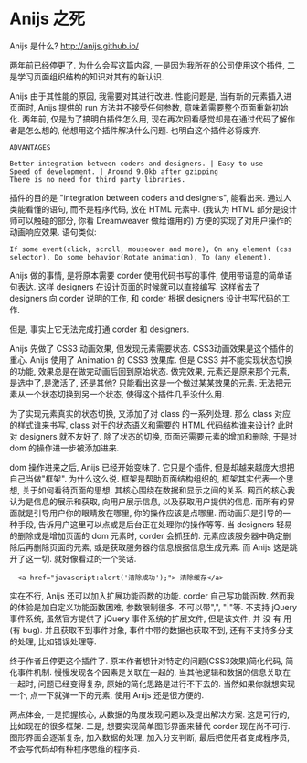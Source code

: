 # Anijs 之死

Anijs 是什么? http://anijs.github.io/

两年前已经停更了. 为什么会写这篇内容, 一是因为我所在的公司使用这个插件, 二是学习页面组织结构的知识对其有的新认识. 

Anijs 由于其性能的原因, 我需要对其进行改进. 性能问题是, 当有新的元素插入进页面时, Anijs 提供的 run 方法并不接受任何参数, 意味着需要整个页面重新初始化. 两年前, 仅是为了搞明白插件怎么用, 现在再次回看感觉却是在通过代码了解作者是怎么想的, 他想用这个插件解决什么问题. 也明白这个插件必将废弃.

```
ADVANTAGES

Better integration between coders and designers. | Easy to use 
Speed of development. | Around 9.0kb after gzipping 
There is no need for third party libraries.
```

插件的目的是 "integration between coders and designers", 能看出来. 通过人类能看懂的语句, 而不是程序代码, 放在 HTML 元素中. (我认为 HTML 部分是设计师可以触碰的部分, 你看 Dreamweaver 做给谁用的) 方便的实现了对用户操作的动画响应效果. 语句类似:

```
If some event(click, scroll, mouseover and more), On any element (css selector), Do some behavior(Rotate animation), To (any element).
```

Anijs 做的事情, 是将原本需要 corder 使用代码书写的事件, 使用带语意的简单语句表达. 这样 designers 在设计页面的时候就可以直接编写. 这样省去了 designers 向 corder 说明的工作, 和 corder 根据 designers 设计书写代码的工作.

但是, 事实上它无法完成打通 corder 和 designers. 

Anijs 先做了 CSS3 动画效果, 但发现元素需要状态. CSS3动画效果是这个插件的重心. Anijs 使用了 Animation 的 CSS3 效果库. 但是 CSS3 并不能实现状态切换的功能, 效果总是在做完动画后回到原始状态. 做完效果, 元素还是原来那个元素, 是选中了,是激活了, 还是其他? 只能看出这是一个做过某某效果的元素. 无法把元素从一个状态切换到另一个状态, 使得这个插件几乎没什么用.

为了实现元素真实的状态切换, 又添加了对 class 的一系列处理. 那么 class 对应的样式谁来书写, class 对于的状态语义和需要的 HTML 代码结构谁来设计? 此时对 designers 就不友好了. 除了状态的切换, 页面还需要元素的增加和删除, 于是对 dom 的操作进一步被添加进来.

dom 操作进来之后, Anijs 已经开始变味了. 它只是个插件, 但是却越来越庞大想把自己当做"框架". 为什么这么说. 框架是帮助页面结构组织的, 框架其实代表一个思想, 关于如何看待页面的思想. 其核心围绕在数据和显示之间的关系. 网页的核心我认为是信息的展示和获取, 向用户展示信息, 以及获取用户提供的信息. 而所有的界面就是引导用户你的眼睛放在哪里, 你的操作应该是点哪里. 而动画只是引导的一种手段, 告诉用户这里可以点或是后台正在处理你的操作等等. 当 designers 轻易的删除或是增加页面的 dom 元素时, corder 会抓狂的. 元素应该服务器中确定删除后再删除页面的元素, 或是获取服务器的信息根据信息生成元素. 而 Anijs 这是跳开了这一切. 就好像看过的一个笑话.

```
  <a href="javascript:alert('清除成功');"> 清除缓存</a>
```


实在不行, Anijs 还可以加入扩展功能函数的功能. corder 自己写功能函数. 然而我的体验是加自定义功能函数困难, 参数限制很多, 不可以带",", "|"等. 不支持 jQuery 事件系统, 虽然官方提供了 jQuery 事件系统的扩展文件, 但是该文件, 并 没 有 用(有 bug). 并且获取不到事件对象, 事件中带的数据也获取不到, 还有不支持多分支的处理, 比如错误处理等.

终于作者且停更这个插件了. 原本作者想针对特定的问题(CSS3效果)简化代码, 简化事件机制. 慢慢发现各个因素是关联在一起的, 当其他逻辑和数据的信息关联在一起时, 问题已经变得复杂, 原始的简化思路是进行不下去的. 当然如果你就想实现一个, 点一下就弹一下的元素, 使用 Anijs 还是很方便的.

两点体会, 一是把握核心, 从数据的角度发现问题以及提出解决方案. 这是可行的, 比如现在的很多框架. 二是, 想要实现简单图形界面来替代 corder 现在尚不可行. 图形界面会逐渐复杂, 加入数据的处理, 加入分支判断, 最后把使用者变成程序员, 不会写代码却有种程序思维的程序员.

